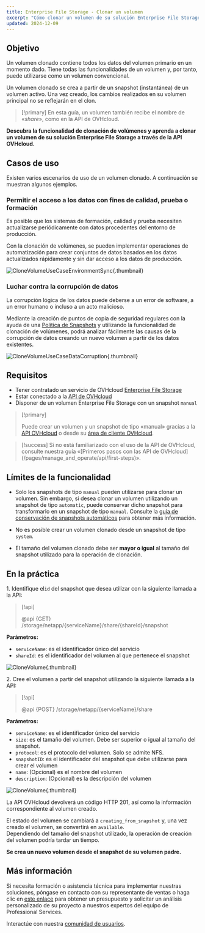 ```yaml
---
title: Enterprise File Storage - Clonar un volumen
excerpt: "Cómo clonar un volumen de su solución Enterprise File Storage utilizando la API de OVHcloud"
updated: 2024-12-09
---
```


## Objetivo

Un volumen clonado contiene todos los datos del volumen primario en un momento dado. Tiene todas las funcionalidades de un volumen y, por tanto, puede utilizarse como un volumen convencional.<br>

Un volumen clonado se crea a partir de un snapshot (instantánea) de un volumen activo. Una vez creado, los cambios realizados en su volumen principal no se reflejarán en el clon.

> [!primary]
> En esta guía, un volumen también recibe el nombre de «*share*», como en la API de OVHcloud.

**Descubra la funcionalidad de clonación de volúmenes y aprenda a clonar un volumen de su solución Enterprise File Storage a través de la API OVHcloud.**

## Casos de uso

Existen varios escenarios de uso de un volumen clonado. A continuación se muestran algunos ejemplos.

### Permitir el acceso a los datos con fines de calidad, prueba o formación

Es posible que los sistemas de formación, calidad y prueba necesiten actualizarse periódicamente con datos procedentes del entorno de producción.<br>

Con la clonación de volúmenes, se pueden implementar operaciones de automatización para crear conjuntos de datos basados en los datos actualizados rápidamente y sin dar acceso a los datos de producción.

![CloneVolumeUseCaseEnvironmentSync](images/clone_volume_use_case_1.png){.thumbnail}

### Luchar contra la corrupción de datos

La corrupción lógica de los datos puede deberse a un error de software, a un error humano o incluso a un acto malicioso.<br>

Mediante la creación de puntos de copia de seguridad regulares con la ayuda de una [Política de Snapshots](/pages/storage_and_backup/file_storage/enterprise_file_storage/netapp_snapshot_policy) y utilizando la funcionalidad de clonación de volúmenes, podrá analizar fácilmente las causas de la corrupción de datos creando un nuevo volumen a partir de los datos existentes.

![CloneVolumeUseCaseDataCorruption](images/clone_volume_use_case_2.png){.thumbnail}

## Requisitos

- Tener contratado un servicio de OVHcloud [Enterprise File Storage](/links/storage/enterprise-file-storage)
- Estar conectado a la [API de OVHcloud](/links/api)
- Disponer de un volumen Enterprise File Storage con un snapshot `manual`

> [!primary]
>
> Puede crear un volumen y un snapshot de tipo «manual» gracias a la [API OVHcloud](/links/api) o desde su [área de cliente OVHcloud](/links/manager).

> [!success]
> Si no está familiarizado con el uso de la API de OVHcloud, consulte nuestra guía «[Primeros pasos con las API de OVHcloud] (/pages/manage_and_operate/api/first-steps)».

## Límites de la funcionalidad

- Solo los snapshots de tipo `manual` pueden utilizarse para clonar un volumen.
Sin embargo, si desea clonar un volumen utilizando un snapshot de tipo `automatic`, puede conservar dicho snapshot para transformarlo en un snapshot de tipo `manual`.
Consulte la [guía de conservación de snapshots automáticos](/pages/storage_and_backup/file_storage/enterprise_file_storage/netapp_hold_automatic_snapshot) para obtener más información.

- No es posible crear un volumen clonado desde un snapshot de tipo `system`.

- El tamaño del volumen clonado debe ser **mayor o igual** al tamaño del snapshot utilizado para la operación de clonación.

## En la práctica

1\. Identifique el`id` del snapshot que desea utilizar con la siguiente llamada a la API:

> [!api]
>
> @api {GET} /storage/netapp/{serviceName}/share/{shareId}/snapshot
>
 
**Parámetros:**

- `serviceName`: es el identificador único del servicio
- `shareId`: es el identificador del volumen al que pertenece el snapshot

![CloneVolume](images/clone_volume_step_1.png){.thumbnail}

2\. Cree el volumen a partir del snapshot utilizando la siguiente llamada a la API:

> [!api]
>
> @api {POST} /storage/netapp/{serviceName}/share
>

**Parámetros:**

- `serviceName`: es el identificador único del servicio
- `size`: es el tamaño del volumen. Debe ser superior o igual al tamaño del snapshot.
- `protocol`: es el protocolo del volumen. Solo se admite NFS.
- `snapshotID`: es el identificador del snapshot que debe utilizarse para crear el volumen
- `name`: (Opcional) es el nombre del volumen
- `description`: (Opcional) es la descripción del volumen

![CloneVolume](images/clone_volume_step_2.png){.thumbnail}

La API OVHcloud devolverá un código HTTP 201, así como la información correspondiente al volumen creado.<br>

El estado del volumen se cambiará a `creating_from_snapshot` y, una vez creado el volumen, se convertirá en `available`.<br>
Dependiendo del tamaño del snapshot utilizado, la operación de creación del volumen podría tardar un tiempo.

**Se crea un nuevo volumen desde el snapshot de su volumen padre.**

## Más información <a name="go-further"></a>

Si necesita formación o asistencia técnica para implementar nuestras soluciones, póngase en contacto con su representante de ventas o haga clic en [este enlace](/links/professional-services) para obtener un presupuesto y solicitar un análisis personalizado de su proyecto a nuestros expertos del equipo de Professional Services.

Interactúe con nuestra [comunidad de usuarios](/links/community).